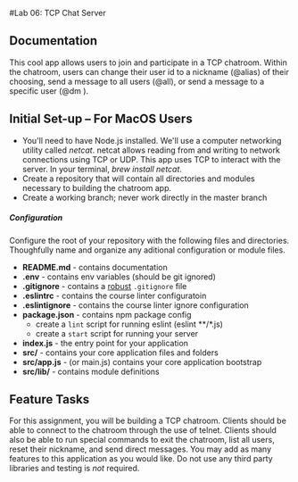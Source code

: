 #Lab 06: TCP Chat Server

## Documentation
This cool app allows users to join and participate in a TCP chatroom. Within the chatroom, users can change their user id to a nickname (@alias) of their choosing, send a message to all users (@all), or send a message to a specific user (@dm <alias>).


## Initial Set-up – For MacOS Users
- You'll need to have Node.js installed. We'll use a computer networking utility called *netcat*. netcat allows reading from and writing to network connections using TCP or UDP. This app uses TCP to interact with the server. In your terminal, *brew install netcat*. 
- Create a repository that will contain all directories and modules necessary to building the chatroom app.
- Create a working branch; never work directly in the master branch

##### Configuration 
Configure the root of your repository with the following files and directories. Thoughfully name and organize any aditional configuration or module files.

* **README.md** - contains documentation
* **.env** - contains env variables (should be git ignored)
* **.gitignore** - contains a [robust](http://gitignore.io) `.gitignore` file 
* **.eslintrc** - contains the course linter configuratoin
* **.eslintignore** - contains the course linter ignore configuration
* **package.json** - contains npm package config
  * create a `lint` script for running eslint (eslint **/*.js)
  * create a `start` script for running your server
* **index.js** - the entry point for your application
* **src/** - contains your core application files and folders
* **src/app.js** - (or main.js) contains your core application bootstrap
* **src/lib/** - contains module definitions

## Feature Tasks  
For this assignment, you will be building a TCP chatroom. Clients should be able to connect to the chatroom through the use of telnet. Clients should also be able to run special commands to exit the chatroom, list all users, reset their nickname, and send direct messages. You may add as many features to this application as you would like. Do not use any third party libraries and testing is *not* required.
